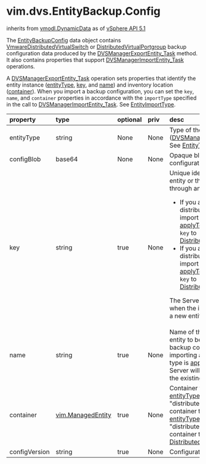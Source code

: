 vim.dvs.EntityBackup.Config
===========================
inherits from [vmodl.DynamicData](docs/vmodl.DynamicData.md)
as of [vSphere API 5.1](vim.version.md#vim.version.version8)


The <a href="vim.dvs.EntityBackup.Config.md">EntityBackupConfig</a> data object  contains <a href="vim.dvs.VmwareDistributedVirtualSwitch.md">VmwareDistributedVirtualSwitch</a>  or <a href="vim.dvs.DistributedVirtualPortgroup.md">DistributedVirtualPortgroup</a> backup  configuration data produced by the  <a href="vim.dvs.DistributedVirtualSwitchManager.md#exportEntity">DVSManagerExportEntity_Task</a>  method. It also contains properties that support  <a href="vim.dvs.DistributedVirtualSwitchManager.md#importEntity">DVSManagerImportEntity_Task</a>  operations.  <p>  A <a href="vim.dvs.DistributedVirtualSwitchManager.md#exportEntity">DVSManagerExportEntity_Task</a> operation  sets properties that identify the entity instance  (<a href="vim.dvs.EntityBackup.Config.md#entityType">entityType</a>,  <a href="vim.dvs.EntityBackup.Config.md#key">key</a>, and  <a href="vim.dvs.EntityBackup.Config.md#name">name</a>) and  inventory location (<a href="vim.dvs.EntityBackup.Config.md#container">container</a>).  When you import a backup configuration, you can set  the <code>key</code>, <code>name</code>, and <code>container</code>  properties in accordance with the <code>importType</code>  specified in the call to  <a href="vim.dvs.DistributedVirtualSwitchManager.md#importEntity">DVSManagerImportEntity_Task</a>.  See <a href="vim.dvs.EntityBackup.ImportType.md">EntityImportType</a>.

| property | type | optional | priv | desc |
|:---------|:-----|:---------|:-----|:-----|
| entityType | string | None | None | Type of the exported entity  (<a href="vim.dvs.DistributedVirtualSwitchManager.md#exportEntity">DVSManagerExportEntity_Task</a>).  See <a href="vim.dvs.EntityBackup.EntityType.md">EntityType</a>  for valid values. |
| configBlob | base64 | None | None | Opaque blob that contains the configuration of the entity. |
| key | string | true | None | Unique identifier of the exported entity or the entity to be restored  through an import operation.  <ul>  <li>If you are importing a virtual distributed switch and the import type is  <a href="vim.dvs.EntityBackup.ImportType.md#applyToEntitySpecified">applyToEntitySpecified</a>,  set the <code>key</code> to  <a href="vim.DistributedVirtualSwitch.md">DistributedVirtualSwitch</a>.<a href="vim.DistributedVirtualSwitch.md#uuid">uuid</a>.  </li>  <li>If you are importing a virtual distributed portgroup and the import type is  <a href="vim.dvs.EntityBackup.ImportType.md#applyToEntitySpecified">applyToEntitySpecified</a>,  set the <code>key</code> to  <a href="vim.dvs.DistributedVirtualPortgroup.md">DistributedVirtualPortgroup</a>.<a href="vim.dvs.DistributedVirtualPortgroup.md#key">key</a>.  </li>  </ul>  <p>  The Server ignores the key value when the import operation creates a new entity. |
| name | string | true | None | Name of the exported entity or the entity to be restored with the backup configuration.  If you are importing an entity and the import type is  <a href="vim.dvs.EntityBackup.ImportType.md#applyToEntitySpecified">applyToEntitySpecified</a>,  the Server will use this value to rename the existing entity. |
| container | [vim.ManagedEntity](vim.ManagedEntity.md "vim.ManagedEntity") | true | None | Container for this entity.  If <a href="vim.dvs.EntityBackup.Config.md#entityType">entityType</a> is "distributedVirtualSwitch",  the container type is <a href="vim.Folder.md">Folder</a>. If <a href="vim.dvs.EntityBackup.Config.md#entityType">entityType</a>  is "distributedVirtualPortgroup", the container type is  <a href="vim.DistributedVirtualSwitch.md">DistributedVirtualSwitch</a>. |
| configVersion | string | true | None | Configuration version. |


